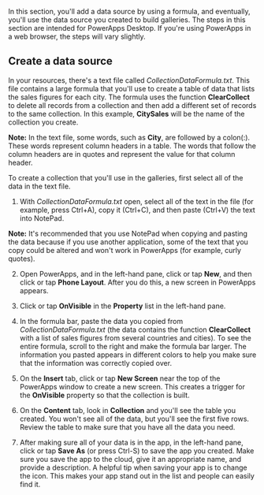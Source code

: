 <properties
   pageTitle="Create a data source by using a formula | Microsoft PowerApps"
   description="Build a data source using only a formula and, later, use the data source to build galleries."
   services=""
   suite="powerapps"
   documentationCenter="na"
   authors="v-subohe"
   manager="anneta"
   editor=""
   tags=""/>

<tags
   ms.service="powerapps"
   ms.devlang="na"
   ms.topic="get-started-article"
   ms.tgt_pltfrm="na"
   ms.workload="na"
   ms.date="05/15/2017"
   ms.author="v-subohe"/>

In this section, you'll add a data source by using a formula, and eventually, you'll use the data source you created to build galleries. The steps in this section are intended for PowerApps Desktop. If you're using PowerApps in a web browser, the steps will vary slightly.

## Create a data source
<!--I should add a link to the resources text file here with the link on the word 'resources' in 1st sentence -->
In your resources, there's a text file called *CollectionDataFormula.txt*. This file contains a large formula that you'll use to create a table of data that lists the sales figures for each city. The formula uses the function **ClearCollect** to delete all records from a collection and then add a different set of records to the same collection. In this example, **CitySales** will be the name of the collection you create.

**Note:** In the text file, some words, such as **City**, are followed by a colon(:). These words represent column headers in a table. The words that follow the column headers are in quotes and represent the value for that column header.

To create a collection that you'll use in the galleries, first select all of the data in the text file.

1. With *CollectionDataFormula.txt* open, select all of the text in the file (for example, press Ctrl+A), copy it (Ctrl+C), and then paste (Ctrl+V) the text into NotePad.

  **Note:** It's recommended that you use NotePad when copying and pasting the data because if you use another application, some of the text that you copy could be altered and won't work in PowerApps (for example, curly quotes).

2. Open PowerApps, and in the left-hand pane, click or tap **New**, and then click or tap **Phone Layout**. After you do this, a new screen in PowerApps appears.
<!-- add screenshot here? -->

3. Click or tap **OnVisible** in the **Property** list in the left-hand pane.

4. In the formula bar, <!--verify what this UI area should be called. Should it be formula bar or formula text area? --> paste the data you copied from *CollectionDataFormula.txt* (the data contains the function **ClearCollect** with a list of sales figures from several countries and cities). To see the entire formula, scroll to the right and make the formula bar larger. The information you pasted appears in different colors to help you make sure that the information was correctly copied over. <!-- add screenshot with the formula text here? The formula text is really long though -->

5. On the **Insert** tab, click or tap **New Screen** near the top of the PowerApps window to create a new screen. This creates a trigger for the **OnVisible** property so that the collection is built.

6. On the **Content** tab, look in **Collection** and you'll see the table you created. You won't see all of the data, but you'll see the first five rows. Review the table to make sure that you have all the data you need.

<!--Audrie ends the video by not saving the app, and she starts the next video by having you save the app created in the first video. I thought it would be best to include a step here on saving your app -->

7. After making sure all of your data is in the app, in the left-hand pane, click or tap **Save As** (or press Ctrl-S) to save the app you created. Make sure you save the app to the cloud, give it an appropriate name, and provide a description. A helpful tip when saving your app is to change the icon. This makes your app stand out in the list and people can easily find it.
